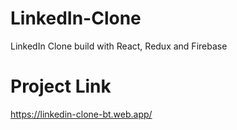 # LinkedIn-Clone
LinkedIn Clone build with React, Redux and Firebase

# Project Link
https://linkedin-clone-bt.web.app/

